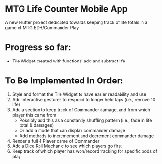 # MTG Life Counter Mobile App

A new Flutter project dedicated towards keeping track of life totals in a game of MTG EDH/Commander Play

# Progress so far:
- Tile Widget created with functional add and subtract life

# To Be Implemented In Order:
1. Style and format the Tile Widget to have easier readability and use
2. Add interactive gestures to respond to longer held taps (i.e., remove 10 life)
3. Add a section to keep track of Commander damage, and from which player this came from
    - Possibly add this as a constantly shuffling pattern (i.e., fade in life total & damages)
    - Or add a mode that can display commander damage
    - Add methods to incremement and decrement commander damage
4. Render a full 4 Player game of Commander
5. Add a Dice Roll Mechanic to see which players go first
6. Keep track of which player has won/record tracking for specific pods of play
